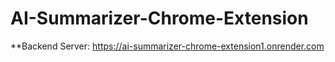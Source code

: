 # AI-Summarizer-Chrome-Extension
**Backend Server: https://ai-summarizer-chrome-extension1.onrender.com
